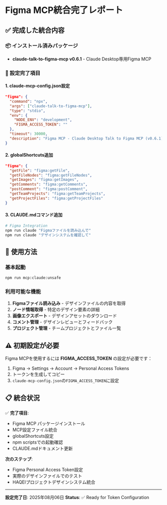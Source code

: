 # Figma MCP統合完了レポート

## ✅ 完成した統合内容

### 📦 インストール済みパッケージ
- **claude-talk-to-figma-mcp v0.6.1** - Claude Desktop専用Figma MCP

### 🔧 設定完了項目

#### 1. claude-mcp-config.json設定
```json
"figma": {
  "command": "npx",
  "args": ["claude-talk-to-figma-mcp"],
  "type": "stdio",
  "env": {
    "NODE_ENV": "development",
    "FIGMA_ACCESS_TOKEN": ""
  },
  "timeout": 30000,
  "description": "Figma MCP - Claude Desktop Talk to Figma MCP (v0.6.1)"
}
```

#### 2. globalShortcuts追加
```json
"figma": {
  "getFile": "figma:getFile",
  "getFileNodes": "figma:getFileNodes",
  "getImages": "figma:getImages", 
  "getComments": "figma:getComments",
  "postComment": "figma:postComment",
  "getTeamProjects": "figma:getTeamProjects",
  "getProjectFiles": "figma:getProjectFiles"
}
```

#### 3. CLAUDE.mdコマンド追加
```bash
# Figma Integration  
npm run claude "Figmaファイルを読み込んで"
npm run claude "デザインシステムを確認して"
```

## 🚀 使用方法

### 基本起動
```bash
npm run mcp:claude:unsafe
```

### 利用可能な機能
1. **Figmaファイル読み込み** - デザインファイルの内容を取得
2. **ノード情報取得** - 特定のデザイン要素の詳細
3. **画像エクスポート** - デザインアセットのダウンロード
4. **コメント管理** - デザインレビューとフィードバック
5. **プロジェクト管理** - チームプロジェクトとファイル一覧

## ⚠️ 初期設定が必要

Figma MCPを使用するには **FIGMA_ACCESS_TOKEN** の設定が必要です：

1. Figma -> Settings -> Account -> Personal Access Tokens
2. トークンを生成してコピー
3. `claude-mcp-config.json`の`FIGMA_ACCESS_TOKEN`に設定

## 📋 統合状況

✅ **完了項目**:
- Figma MCP パッケージインストール
- MCP設定ファイル統合
- globalShortcuts設定
- npm scriptsでの起動確認
- CLAUDE.mdドキュメント更新

**次のステップ**:
- Figma Personal Access Token設定
- 実際のデザインファイルでのテスト
- HAQEIプロジェクトデザインシステム統合

---
**設定完了日**: 2025年08月06日
**Status**: ✅ Ready for Token Configuration